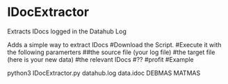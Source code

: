 # IDocExtractor
Extracts IDocs logged in the Datahub Log

Adds a simple way to extract IDocs
#Download the Script.
#Execute it with the following paramerters
##the source file (your log file)
#the target file (here is your new data)
#the relevant IDocs
#??
#profit
#Example

python3 IDocExtractor.py datahub.log data.idoc DEBMAS MATMAS
